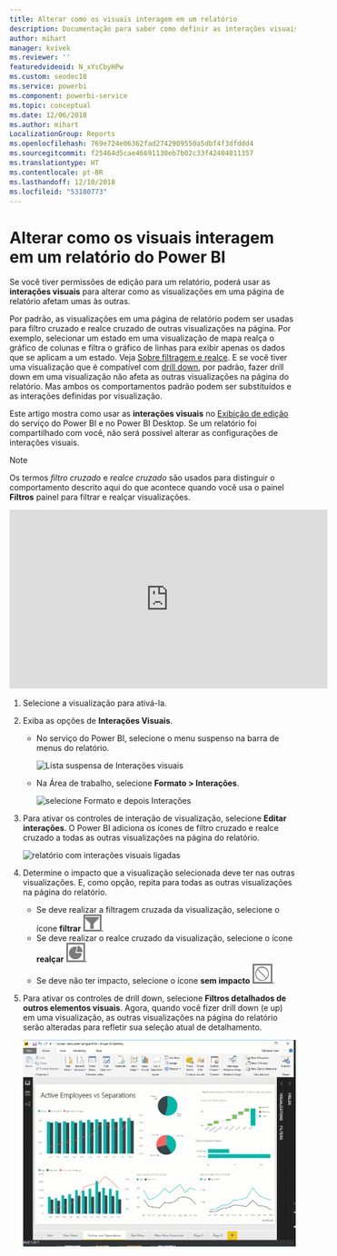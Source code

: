 ```yaml
---
title: Alterar como os visuais interagem em um relatório
description: Documentação para saber como definir as interações visuais em um relatório de serviço do Microsoft Power BI e um relatório do Power BI Desktop.
author: mihart
manager: kvivek
ms.reviewer: ''
featuredvideoid: N_xYsCbyHPw
ms.custom: seodec18
ms.service: powerbi
ms.component: powerbi-service
ms.topic: conceptual
ms.date: 12/06/2018
ms.author: mihart
LocalizationGroup: Reports
ms.openlocfilehash: 769e724e06362fad2742909550a5dbf4f3dfddd4
ms.sourcegitcommit: f25464d5cae46691130eb7b02c33f42404011357
ms.translationtype: HT
ms.contentlocale: pt-BR
ms.lasthandoff: 12/10/2018
ms.locfileid: "53180773"
---
```

# <a name="change-how-visuals-interact-in-a-power-bi-report"></a>Alterar como os visuais interagem em um relatório do Power BI
Se você tiver permissões de edição para um relatório, poderá usar as **interações visuais** para alterar como as visualizações em uma página de relatório afetam umas às outras. 

Por padrão, as visualizações em uma página de relatório podem ser usadas para filtro cruzado e realce cruzado de outras visualizações na página.
Por exemplo, selecionar um estado em uma visualização de mapa realça o gráfico de colunas e filtra o gráfico de linhas para exibir apenas os dados que se aplicam a um estado.
Veja [Sobre filtragem e realce](power-bi-reports-filters-and-highlighting.md). E se você tiver uma visualização que é compatível com [drill down](consumer/end-user-drill.md), por padrão, fazer drill down em uma visualização não afeta as outras visualizações na página do relatório. Mas ambos os comportamentos padrão podem ser substituídos e as interações definidas por visualização.

Este artigo mostra como usar as **interações visuais** no [Exibição de edição](service-interact-with-a-report-in-editing-view.md) do serviço do Power BI e no Power BI Desktop. Se um relatório foi compartilhado com você, não será possível alterar as configurações de interações visuais.

> [!NOTE]
> Os termos *filtro cruzado* e *realce cruzado* são usados para distinguir o comportamento descrito aqui do que acontece quando você usa o painel **Filtros** painel para filtrar e realçar visualizações.  
> 
> 

<iframe width="560" height="315" src="https://www.youtube.com/embed/N_xYsCbyHPw?list=PL1N57mwBHtN0JFoKSR0n-tBkUJHeMP2cP" frameborder="0" allowfullscreen></iframe>

1. Selecione a visualização para ativá-la.  
2. Exiba as opções de **Interações Visuais**.
    - No serviço do Power BI, selecione o menu suspenso na barra de menus do relatório.

       ![Lista suspensa de Interações visuais](media/service-reports-visual-interactions/power-bi-visual-interaction.png)

    - Na Área de trabalho, selecione **Formato > Interações**.

        ![selecione Formato e depois Interações](media/service-reports-visual-interactions/pbi-visual-interaction-desktop.png)

3. Para ativar os controles de interação de visualização, selecione **Editar interações**. O Power BI adiciona os ícones de filtro cruzado e realce cruzado a todas as outras visualizações na página do relatório.
   
    ![relatório com interações visuais ligadas](media/service-reports-visual-interactions/power-bi-icons-on.png)
3. Determine o impacto que a visualização selecionada deve ter nas outras visualizações.  E, como opção, repita para todas as outras visualizações na página do relatório.
   
   * Se deve realizar a filtragem cruzada da visualização, selecione o ícone **filtrar** ![ícone filtrar](media/service-reports-visual-interactions/pbi-filter-icon-outlined.png).
   * Se deve realizar o realce cruzado da visualização, selecione o ícone **realçar** ![ícone realçar](media/service-reports-visual-interactions/pbi-highlight-icon-outlined.png).
   * Se deve não ter impacto, selecione o ícone **sem impacto** ![ícone sem impacto](media/service-reports-visual-interactions/pbi-noimpact-icon-outlined.png).

4. Para ativar os controles de drill down, selecione **Filtros detalhados de outros elementos visuais**.  Agora, quando você fizer drill down (e up) em uma visualização, as outras visualizações na página do relatório serão alteradas para refletir sua seleção atual de detalhamento. 

   ![vídeo de ligar o detalhamento de controles](media/service-reports-visual-interactions/drill2.gif)

